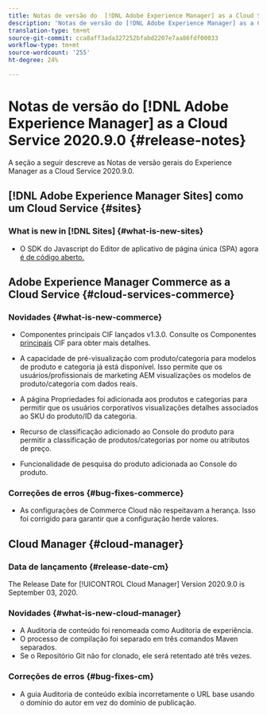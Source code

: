 ```yaml
---
title: Notas de versão do  [!DNL Adobe Experience Manager] as a Cloud Service 2020.9.0.
description: 'Notas de versão do [!DNL Adobe Experience Manager] as a Cloud Service 2020.9.0 '
translation-type: tm+mt
source-git-commit: cca8aff3ada327252bfabd2207e7aa86fdf00033
workflow-type: tm+mt
source-wordcount: '255'
ht-degree: 24%

---
```



# Notas de versão do [!DNL Adobe Experience Manager] as a Cloud Service 2020.9.0 {#release-notes}

A seção a seguir descreve as Notas de versão gerais do Experience Manager as a Cloud Service 2020.9.0.

## [!DNL Adobe Experience Manager Sites] como um Cloud Service {#sites}

### What is new in [!DNL Sites] {#what-is-new-sites}

* O SDK do Javascript do Editor de aplicativo de página única (SPA) agora [é de código aberto.](/help/implementing/developing/spa/reference-materials.md)

## Adobe Experience Manager Commerce as a Cloud Service {#cloud-services-commerce}

### Novidades {#what-is-new-commerce}

* Componentes principais CIF lançados v1.3.0. Consulte os Componentes [principais](https://github.com/adobe/aem-core-cif-components/releases/tag/core-cif-components-reactor-1.3.0) CIF para obter mais detalhes.

* A capacidade de pré-visualização com produto/categoria para modelos de produto e categoria já está disponível. Isso permite que os usuários/profissionais de marketing AEM visualizações os modelos de produto/categoria com dados reais.

* A página Propriedades foi adicionada aos produtos e categorias para permitir que os usuários corporativos visualizações detalhes associados ao SKU do produto/ID da categoria.

* Recurso de classificação adicionado ao Console do produto para permitir a classificação de produtos/categorias por nome ou atributos de preço.

* Funcionalidade de pesquisa do produto adicionada ao Console do produto.

### Correções de erros {#bug-fixes-commerce}

* As configurações de Commerce Cloud não respeitavam a herança. Isso foi corrigido para garantir que a configuração herde valores.

## Cloud Manager {#cloud-manager}

### Data de lançamento {#release-date-cm}

The Release Date for [!UICONTROL Cloud Manager] Version 2020.9.0 is September 03, 2020.

### Novidades {#what-is-new-cloud-manager}

* A Auditoria de conteúdo foi renomeada como Auditoria de experiência.
* O processo de compilação foi separado em três comandos Maven separados.
* Se o Repositório Git não for clonado, ele será retentado até três vezes.

### Correções de erros {#bug-fixes-cm}

* A guia Auditoria de conteúdo exibia incorretamente o URL base usando o domínio do autor em vez do domínio de publicação.
